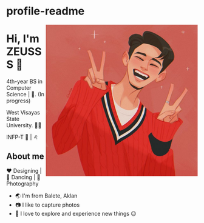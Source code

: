 
# profile-readme


<img align="right" width="400" height="400" src="https://github.com/DaZe000/DaZe000/blob/main/0a99f0ebca13dd5a96c720c97f6695d1.jpg">


# Hi, I'm ZEUSSS :koala:

4th-year BS in Computer Science  |  :robot:. (In progress)

West Visayas State University. :man_technologist:

INFP-T :wave: | :leo:



## About me 

:heart: Designing | :black_heart: Dancing | :blue_heart: Photography

- :earth_asia: I'm from Balete, Aklan
- :camera: I like to capture photos 
- :gem: I love to explore and experience new things :wink:



